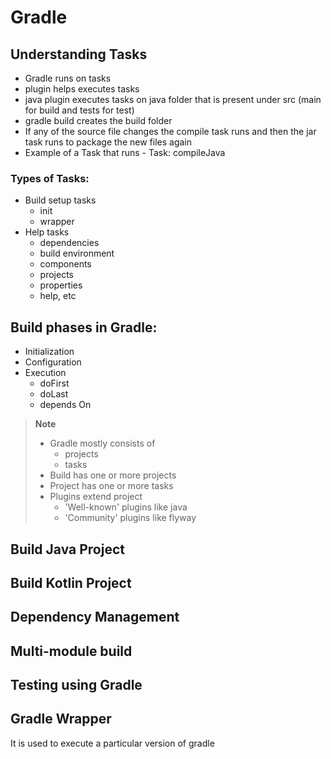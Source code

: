 # Gradle
## Understanding Tasks
- Gradle runs on tasks
- plugin helps executes tasks
- java plugin executes tasks on java folder that is present under src (main for build and tests for test)
- gradle build creates the build folder
- If any of the source file changes the compile task runs and then the jar task runs to package the new files again
- Example of a Task that runs -
  Task: compileJava
### Types of Tasks:
- Build setup tasks
  - init
  - wrapper
- Help tasks
  - dependencies
  - build environment
  - components
  - projects
  - properties
  - help, etc
## Build phases in Gradle:
- Initialization
- Configuration
- Execution
  - doFirst
  - doLast
  - depends On
> **Note**
>
> - Gradle mostly consists of
>   - projects
>   - tasks
> - Build has one or more projects
> - Project has one or more tasks
> - Plugins extend project
>   - 'Well-known' plugins like java
>   - 'Community' plugins like flyway
## Build Java Project
## Build Kotlin Project
## Dependency Management
## Multi-module build
## Testing using Gradle
## Gradle Wrapper
It is used to execute a particular version of gradle
